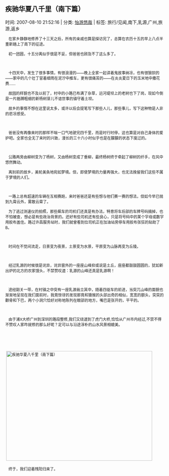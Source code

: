 
<h2>疾驰华夏八千里（南下篇）</h2>

<span class="time SG_txtc">时间: 2007-08-10 21:52:16 | 分类: [怡游悠哉](./BlogClass_怡游悠哉.md) | 标签: 旅行/见闻,南下,乳源,广州,旅游,返乡</span>
<!--
<table>
    <tbody>
        <tr>
            <td>时间: 2007-08-10 21:52:16</td>
            <td>分类: [怡游悠哉](./BlogClass_怡游悠哉.md) </td>
            <td> 标签: 旅行/见闻,南下,乳源,广州,旅游,返乡 </td>
        </tr>
    </tbody>
</table>
-->
<div class="articalContent" id="sina_keyword_ad_area2">
<div>
<p><font style="FONT-SIZE: 12px"> <wbr/> <wbr/> <wbr/>
在家乡静静地修养了十三天之后，所有的亲戚也算是探访完了，总算在农历十五的早上八点半重新踏上了南下的征途。<br/>

 <wbr/> <wbr/> <wbr/>
初一团圆，十五分离似乎很是不妥，但爸爸也顾及不了这么多了。</font></p>
<p><font style="FONT-SIZE: 12px"> <wbr/></font></p>
<p><font style="FONT-SIZE: 12px"> <wbr/> <wbr/> <wbr/>
十四天中，发生了很多事情，有很浪漫的――晚上全家一起讲着鬼故事纳凉，也有很狼狈的――家中的几个壮丁冒着细雨在泥泞中推车，更有很痛苦的――在炎炎夏日下的玉米地中撒花费……</font></p>
<p><font style="FONT-SIZE: 12px"> <wbr/> <wbr/> <wbr/>
故园的样貌也不及以前了，村中的小路已布满了杂草，运河堤坝上的老树也下了岗，现如今倒是一片胳膊粗细的新杨树芽儿不谙世事的镇守着土坝。</font></p>
<p><font style="FONT-SIZE: 12px"> <wbr/> <wbr/> <wbr/>
故乡的事情不想在这里说太多，或许以后会提笔写下那些人儿，那些事儿，写下这种物是人非的悲凉感受。</font></p>
<p><font style="FONT-SIZE: 12px"> <wbr/></font></p>
<p><font style="FONT-SIZE: 12px"> <wbr/> <wbr/> <wbr/>
爸爸没有再像来时的那样不喘一口气地驶完四千里，而是时行时停，这也算是对自己身体的爱护吧。全家也全无了来时的兴致，漫长的三十六小时似乎也是在朦朦的状态下度过的。</font></p>
<p><font style="FONT-SIZE: 12px"> <wbr/></font></p>
<p><font style="FONT-SIZE: 12px"> <wbr/> <wbr/> <wbr/>
公路两旁由柳树变为了杨树，又由杨树变成了垂柳，最终杨树终于牵起了柳树的纤手，在风中悠然舞动。</font></p>
<p><font style="FONT-SIZE: 12px"> <wbr/> <wbr/> <wbr/>
离别前的故乡，美轮美奂地宛如梦境。但，即使梦境的力量再强大，也无法挽留我们这些不属于梦境的人们。</font></p>
<p><font style="FONT-SIZE: 12px"> <wbr/></font></p>
<p><font style="FONT-SIZE: 12px"> <wbr/> <wbr/> <wbr/>
一路上总有超速的车辆在互相赛跑，来时爸爸还是有些想与他们赛一赛的想法，但如今早已抛到九霄云外，雾散云霄了。</font></p>
<p><font style="FONT-SIZE: 12px"> <wbr/> <wbr/> <wbr/>
为了逃过测速仪的拍照，那些飙车的司机们还真是有办法，特意将车后部的车牌号码摘掉，也不怕被查，想必是有些政治背景的。还好有些司机还有些良心，只是将号码中的某个字母或数字用胶布盖住。路过许昌服务站时，我们就曾看到位司机正在加油站旁停车用胶布张狂的贴助了B。</font></p>
<p><font style="FONT-SIZE: 12px"> <wbr/></font></p>
<p><font style="FONT-SIZE: 12px"> <wbr/> <wbr/> <wbr/>
时间在不觉间流走，日景变为夜景，土景变为水景，平原变为山脉再变为丘陵。</font></p>
<p><font style="FONT-SIZE: 12px"> <wbr/></font></p>
<p><font style="FONT-SIZE: 12px"> <wbr/> <wbr/> <wbr/>
经过乳源的时候很是诧异，诧异窗外的一座座山峰抑或说是土丘，座座都鼓鼓圆圆的，犹如新出炉的北方的农家馒头，不禁赞叹道：乳源的山峰还真是乳源啊！</font></p>
<p><font style="FONT-SIZE: 12px"> <wbr/></font></p>
<p><font style="FONT-SIZE: 12px"> <wbr/> <wbr/> <wbr/>
途经韶关一带，在村镇之中突有一座乳源耸立其中，随着四驱车的前进，当突兀山峰的面貌也渐渐地呈现在我们面前时，我竟惊讶的发现那竟和猿猴的头部出奇的相似，宽宽的额头，突突的颧骨和下巴，两个小洞穴恰好对称地陈列在眼部的地方，嘴巴是张开的，平平的。</font></p>
<p><font style="FONT-SIZE: 12px"> <wbr/></font></p>
<p><font style="FONT-SIZE: 12px"> <wbr/> <wbr/> <wbr/>
由于浦X大桥广州到深圳的路段整修,我们又绕道到了虎门大桥,恰恰从广州市内经过,不禁不得不赞叹人家咋就修的那么好呢？足可以与沿途淳朴的山水风景相媲美。</font></p>
<p> <wbr/></p>
<p> <wbr/></p>
<p><font style="FONT-SIZE: 12px"> <wbr/><a href="http://s2.sinaimg.cn/orignal/497675f2b6ef79d3da0c1" target="_blank"><img alt="疾驰华夏八千里（南下篇）" border="0" height="357" real_src="http://s2.sinaimg.cn/bmiddle/497675f2b6ef79d3da0c1" src="//simg.sinajs.cn/blog7style/images/common/sg_trans.gif" style="WIDTH: 464px; HEIGHT: 348px" title="疾驰华夏八千里（南下篇）" width="500"/></a></font></p>
<p><font style="FONT-SIZE: 12px"> <wbr/> <wbr/> <wbr/>
终于，我们迎着残阳归来了。</font></p>
</div>
</div>
